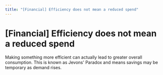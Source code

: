```yaml
---
title: "[Financial] Efficiency does not mean a reduced spend"
---
```


# [Financial] Efficiency does not mean a reduced spend

Making something more efficient can actually lead to greater overall consumption. This is known as Jevons' Paradox and means savings may be temporary as demand rises.

